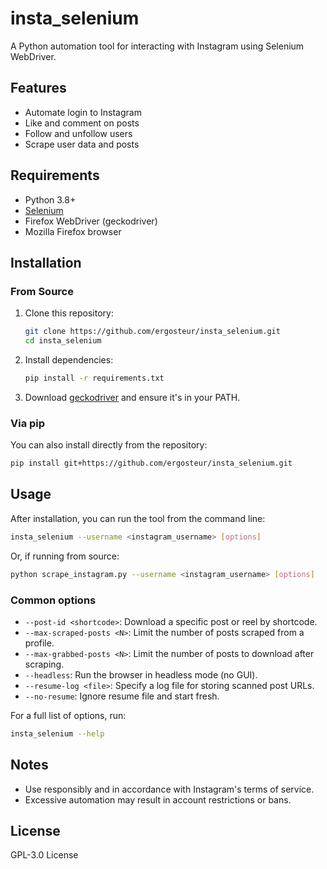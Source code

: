 # insta_selenium

A Python automation tool for interacting with Instagram using Selenium WebDriver.

## Features

- Automate login to Instagram
- Like and comment on posts
- Follow and unfollow users
- Scrape user data and posts

## Requirements

- Python 3.8+
- [Selenium](https://pypi.org/project/selenium/)
- Firefox WebDriver (geckodriver)
- Mozilla Firefox browser

## Installation

### From Source

1. Clone this repository:
   ```bash
   git clone https://github.com/ergosteur/insta_selenium.git
   cd insta_selenium
   ```
2. Install dependencies:
   ```bash
   pip install -r requirements.txt
   ```
3. Download [geckodriver](https://github.com/mozilla/geckodriver/releases) and ensure it's in your PATH.

### Via pip

You can also install directly from the repository:
```bash
pip install git+https://github.com/ergosteur/insta_selenium.git
```

## Usage

After installation, you can run the tool from the command line:

```bash
insta_selenium --username <instagram_username> [options]
```

Or, if running from source:

```bash
python scrape_instagram.py --username <instagram_username> [options]
```

### Common options

- `--post-id <shortcode>`: Download a specific post or reel by shortcode.
- `--max-scraped-posts <N>`: Limit the number of posts scraped from a profile.
- `--max-grabbed-posts <N>`: Limit the number of posts to download after scraping.
- `--headless`: Run the browser in headless mode (no GUI).
- `--resume-log <file>`: Specify a log file for storing scanned post URLs.
- `--no-resume`: Ignore resume file and start fresh.

For a full list of options, run:

```bash
insta_selenium --help
```

## Notes

- Use responsibly and in accordance with Instagram's terms of service.
- Excessive automation may result in account restrictions or bans.

## License

GPL-3.0 License
